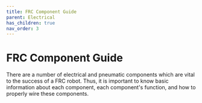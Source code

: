 ```yaml
---
title: FRC Component Guide
parent: Electrical
has_children: true
nav_order: 3
---
```


# FRC Component Guide

There are a number of electrical and pneumatic components which are vital to the success of a FRC robot. Thus, it is important to know basic information about each component, each component's function, and how to properly wire these components.